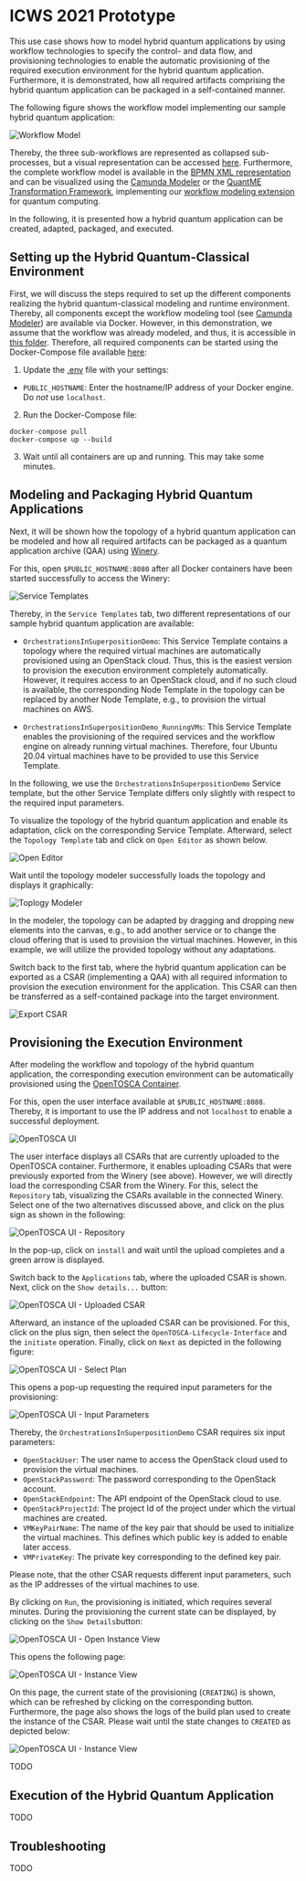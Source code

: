 # ICWS 2021 Prototype

This use case shows how to model hybrid quantum applications by using workflow technologies to specify the control- and data flow, and provisioning technologies to enable the automatic provisioning of the required execution environment for the hybrid quantum application.
Furthermore, it is demonstrated, how all required artifacts comprising the hybrid quantum application can be packaged in a self-contained manner.

The following figure shows the workflow model implementing our sample hybrid quantum application:

![Workflow Model](./docs/sample-quantum-application.png)

Thereby, the three sub-workflows are represented as collapsed sub-processes, but a visual representation can be accessed [here](./docs/sub-workflows).
Furthermore, the complete workflow model is available in the [BPMN XML representation](./docker/initialized-winery/workflow/src/main/resources/quantum-workflow-demonstrator.bpmn) and can be visualized using the [Camunda Modeler](https://camunda.com/download/modeler/) or the [QuantME Transformation Framework](https://github.com/UST-QuAntiL/QuantME-TransformationFramework), implementing our [workflow modeling extension](https://github.com/UST-QuAntiL/QuantME-Quantum4BPMN) for quantum computing.

In the following, it is presented how a hybrid quantum application can be created, adapted, packaged, and executed.

## Setting up the Hybrid Quantum-Classical Environment

First, we will discuss the steps required to set up the different components realizing the hybrid quantum-classical modeling and runtime environment.
Thereby, all components except the workflow modeling tool (see [Camunda Modeler](https://camunda.com/download/modeler/)) are available via Docker.
However, in this demonstration, we assume that the workflow was already modeled, and thus, it is accessible in [this folder](./docker/initialized-winery/workflow).
Therefore, all required components can be started using the Docker-Compose file available [here](./docker):

1. Update the [.env](./docker/.env) file with your settings: 
  * ``PUBLIC_HOSTNAME``: Enter the hostname/IP address of your Docker engine. Do *not* use ``localhost``.

2. Run the Docker-Compose file:
```
docker-compose pull
docker-compose up --build
```

3. Wait until all containers are up and running. This may take some minutes.

## Modeling and Packaging Hybrid Quantum Applications

Next, it will be shown how the topology of a hybrid quantum application can be modeled and how all required artifacts can be packaged as a quantum application archive (QAA) using [Winery](https://github.com/OpenTOSCA/winery).

For this, open ``$PUBLIC_HOSTNAME:8080`` after all Docker containers have been started successfully to access the Winery:

![Service Templates](./docs/winery-service-templates.png)

Thereby, in the ``Service Templates`` tab, two different representations of our sample hybrid quantum application are available:

  * ``OrchestrationsInSuperpositionDemo``:  This Service Template contains a topology where the required virtual machines are automatically provisioned using an OpenStack cloud.
Thus, this is the easiest version to provision the execution environment completely automatically.
However, it requires access to an OpenStack cloud, and if no such cloud is available, the corresponding Node Template in the topology can be replaced by another Node Template, e.g., to provision the virtual machines on AWS.

  * ``OrchestrationsInSuperpositionDemo_RunningVMs``: This Service Template enables the provisioning of the required services and the workflow engine on already running virtual machines.
Therefore, four Ubuntu 20.04 virtual machines have to be provided to use this Service Template.

In the following, we use the ``OrchestrationsInSuperpositionDemo`` Service template, but the other Service Template differs only slightly with respect to the required input parameters.

To visualize the topology of the hybrid quantum application and enable its adaptation, click on the corresponding Service Template.
Afterward, select the ``Topology Template`` tab and click on ``Open Editor`` as shown below. 

![Open Editor](./docs/winery-open-modeler.png)

Wait until the topology modeler successfully loads the topology and displays it graphically:

![Toplogy Modeler](./docs/winery-topology-modeler.png)

In the modeler, the topology can be adapted by dragging and dropping new elements into the canvas, e.g., to add another service or to change the cloud offering that is used to provision the virtual machines.
However, in this example, we will utilize the provided topology without any adaptations.

Switch back to the first tab, where the hybrid quantum application can be exported as a CSAR (implementing a QAA) with all required information to provision the execution environment for the application.
This CSAR can then be transferred as a self-contained package into the target environment.

![Export CSAR](./docs/winery-export-csar.png)

## Provisioning the Execution Environment

After modeling the workflow and topology of the hybrid quantum application, the corresponding execution environment can be automatically provisioned using the [OpenTOSCA Container](https://github.com/OpenTOSCA/container).

For this, open the user interface available at ``$PUBLIC_HOSTNAME:8088``.
Thereby, it is important to use the IP address and not ``localhost`` to enable a successful deployment.

![OpenTOSCA UI](./docs/opentosca-applications-overview.png)

The user interface displays all CSARs that are currently uploaded to the OpenTOSCA container.
Furthermore, it enables uploading CSARs that were previously exported from the Winery (see above).
However, we will directly load the corresponding CSAR from the Winery.
For this, select the ``Repository`` tab, visualizing the CSARs available in the connected Winery.
Select one of the two alternatives discussed above, and click on the plus sign as shown in the following:

![OpenTOSCA UI - Repository](./docs/opentosca-repository.png)

In the pop-up, click on ``install`` and wait until the upload completes and a green arrow is displayed.

Switch back to the ``Applications`` tab, where the uploaded CSAR is shown.
Next, click on the ``Show details...`` button:

![OpenTOSCA UI - Uploaded CSAR](./docs/opentosca-upload-complete.png)

Afterward, an instance of the uploaded CSAR can be provisioned.
For this, click on the plus sign, then select the ``OpenTOSCA-Lifecycle-Interface`` and the ``initiate`` operation.
Finally, click on ``Next`` as depicted in the following figure:

![OpenTOSCA UI - Select Plan](./docs/opentosca-select-plan.png)

This opens a pop-up requesting the required input parameters for the provisioning:

![OpenTOSCA UI - Input Parameters](./docs/opentosca-input-parameters.png)

Thereby, the ``OrchestrationsInSuperpositionDemo`` CSAR requires six input parameters:

  * ``OpenStackUser``: The user name to access the OpenStack cloud used to provision the virtual machines.
  * ``OpenStackPassword``: The password corresponding to the OpenStack account.
  * ``OpenStackEndpoint``: The API endpoint of the OpenStack cloud to use.
  * ``OpenStackProjectId``: The project Id of the project under which the virtual machines are created.
  * ``VMKeyPairName``: The name of the key pair that should be used to initialize the virtual machines.
This defines which public key is added to enable later access.
  * ``VMPrivateKey``: The private key corresponding to the defined key pair.

Please note, that the other CSAR requests different input parameters, such as the IP addresses of the virtual machines to use.

By clicking on ``Run``, the provisioning is initiated, which requires several minutes.
During the provisioning the current state can be displayed, by clicking on the ``Show Details``button:

![OpenTOSCA UI - Open Instance View](./docs/opentosca-instance-details.png)

This opens the following page:

![OpenTOSCA UI - Instance View](./docs/opentosca-wait-completion.png)

On this page, the current state of the provisioning (``CREATING``) is shown, which can be refreshed by clicking on the corresponding button.
Furthermore, the page also shows the logs of the build plan used to create the instance of the CSAR.
Please wait until the state changes to ``CREATED`` as depicted below:

![OpenTOSCA UI - Instance View](./docs/opentosca-camunda-endpoint.png)

TODO

## Execution of the Hybrid Quantum Application

TODO

## Troubleshooting

TODO
